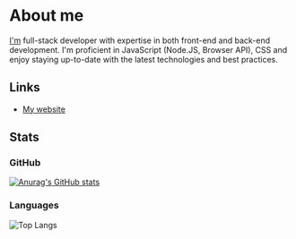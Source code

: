 # About me
[I'm](https://mobydack.github.io/about/) full-stack developer with expertise in both front-end and back-end development.
I'm proficient in JavaScript (Node.JS, Browser API), CSS and enjoy staying up-to-date with the latest technologies and best practices.

## Links
* [My website](https://mobydack.github.io/about)

## Stats
### GitHub
[![Anurag's GitHub stats](https://github-readme-stats.vercel.app/api?username=mobydack&show_icons=true&theme=merko)](https://github.com/anuraghazra/github-readme-stats)

### Languages
![Top Langs](https://github-readme-stats.vercel.app/api/top-langs/?username=mobydack&theme=merko&layout=compact&langs_count=10&hide_title=true)
